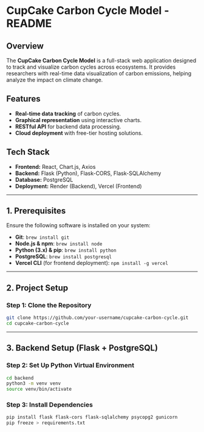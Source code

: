 # CupCake Carbon Cycle Model - README

## **Overview**
The **CupCake Carbon Cycle Model** is a full-stack web application designed to track and visualize carbon cycles across ecosystems. It provides researchers with real-time data visualization of carbon emissions, helping analyze the impact on climate change.

## **Features**
- **Real-time data tracking** of carbon cycles.
- **Graphical representation** using interactive charts.
- **RESTful API** for backend data processing.
- **Cloud deployment** with free-tier hosting solutions.

## **Tech Stack**
- **Frontend:** React, Chart.js, Axios
- **Backend:** Flask (Python), Flask-CORS, Flask-SQLAlchemy
- **Database:** PostgreSQL
- **Deployment:** Render (Backend), Vercel (Frontend)

---

## **1. Prerequisites**
Ensure the following software is installed on your system:
- **Git**: `brew install git`
- **Node.js & npm**: `brew install node`
- **Python (3.x) & pip**: `brew install python`
- **PostgreSQL**: `brew install postgresql`
- **Vercel CLI** (for frontend deployment): `npm install -g vercel`

---

## **2. Project Setup**

### **Step 1: Clone the Repository**
```sh
git clone https://github.com/your-username/cupcake-carbon-cycle.git
cd cupcake-carbon-cycle
```

---

## **3. Backend Setup (Flask + PostgreSQL)**

### **Step 2: Set Up Python Virtual Environment**
```sh
cd backend
python3 -m venv venv
source venv/bin/activate
```

### **Step 3: Install Dependencies**
```sh
pip install flask flask-cors flask-sqlalchemy psycopg2 gunicorn
pip freeze > requirements.txt
```
